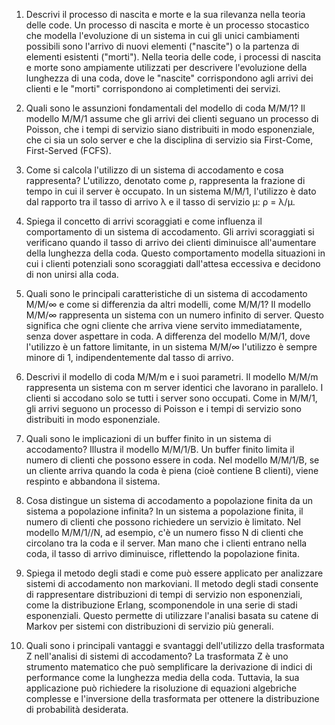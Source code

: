 1. Descrivi il processo di nascita e morte e la sua rilevanza nella teoria delle code. Un processo di nascita e morte è un processo stocastico che modella l'evoluzione di un sistema in cui gli unici cambiamenti possibili sono l'arrivo di nuovi elementi ("nascite") o la partenza di elementi esistenti ("morti"). Nella teoria delle code, i processi di nascita e morte sono ampiamente utilizzati per descrivere l'evoluzione della lunghezza di una coda, dove le "nascite" corrispondono agli arrivi dei clienti e le "morti" corrispondono ai completimenti dei servizi.

2. Quali sono le assunzioni fondamentali del modello di coda M/M/1? Il modello M/M/1 assume che gli arrivi dei clienti seguano un processo di Poisson, che i tempi di servizio siano distribuiti in modo esponenziale, che ci sia un solo server e che la disciplina di servizio sia First-Come, First-Served (FCFS).

3. Come si calcola l'utilizzo di un sistema di accodamento e cosa rappresenta? L'utilizzo, denotato come ρ, rappresenta la frazione di tempo in cui il server è occupato. In un sistema M/M/1, l'utilizzo è dato dal rapporto tra il tasso di arrivo λ e il tasso di servizio μ: ρ = λ/μ.

4. Spiega il concetto di arrivi scoraggiati e come influenza il comportamento di un sistema di accodamento. Gli arrivi scoraggiati si verificano quando il tasso di arrivo dei clienti diminuisce all'aumentare della lunghezza della coda. Questo comportamento modella situazioni in cui i clienti potenziali sono scoraggiati dall'attesa eccessiva e decidono di non unirsi alla coda.

5. Quali sono le principali caratteristiche di un sistema di accodamento M/M/∞ e come si differenzia da altri modelli, come M/M/1? Il modello M/M/∞ rappresenta un sistema con un numero infinito di server. Questo significa che ogni cliente che arriva viene servito immediatamente, senza dover aspettare in coda. A differenza del modello M/M/1, dove l'utilizzo è un fattore limitante, in un sistema M/M/∞ l'utilizzo è sempre minore di 1, indipendentemente dal tasso di arrivo.

6. Descrivi il modello di coda M/M/m e i suoi parametri. Il modello M/M/m rappresenta un sistema con m server identici che lavorano in parallelo. I clienti si accodano solo se tutti i server sono occupati. Come in M/M/1, gli arrivi seguono un processo di Poisson e i tempi di servizio sono distribuiti in modo esponenziale.

7. Quali sono le implicazioni di un buffer finito in un sistema di accodamento? Illustra il modello M/M/1/B. Un buffer finito limita il numero di clienti che possono essere in coda. Nel modello M/M/1/B, se un cliente arriva quando la coda è piena (cioè contiene B clienti), viene respinto e abbandona il sistema.

8. Cosa distingue un sistema di accodamento a popolazione finita da un sistema a popolazione infinita? In un sistema a popolazione finita, il numero di clienti che possono richiedere un servizio è limitato. Nel modello M/M/1//N, ad esempio, c'è un numero fisso N di clienti che circolano tra la coda e il server. Man mano che i clienti entrano nella coda, il tasso di arrivo diminuisce, riflettendo la popolazione finita.

9. Spiega il metodo degli stadi e come può essere applicato per analizzare sistemi di accodamento non markoviani. Il metodo degli stadi consente di rappresentare distribuzioni di tempi di servizio non esponenziali, come la distribuzione Erlang, scomponendole in una serie di stadi esponenziali. Questo permette di utilizzare l'analisi basata su catene di Markov per sistemi con distribuzioni di servizio più generali.

10. Quali sono i principali vantaggi e svantaggi dell'utilizzo della trasformata Z nell'analisi di sistemi di accodamento? La trasformata Z è uno strumento matematico che può semplificare la derivazione di indici di performance come la lunghezza media della coda. Tuttavia, la sua applicazione può richiedere la risoluzione di equazioni algebriche complesse e l'inversione della trasformata per ottenere la distribuzione di probabilità desiderata.